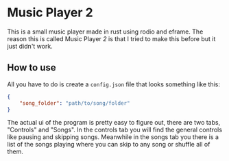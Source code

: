 # Music Player 2
This is a small music player made in rust using rodio and eframe. The reason this is called Music Player *2* is that I tried to make this before but it just didn't work.

## How to use
All you have to do is create a `config.json` file that looks something like this:

```json
{
    "song_folder": "path/to/song/folder"
}
```

The actual ui of the program is pretty easy to figure out, there are two tabs, "Controls" and "Songs". In the controls tab you will find the general controls like pausing and skipping songs. Meanwhile in the songs tab you there is a list of the songs playing where you can skip to any song or shuffle all of them.
